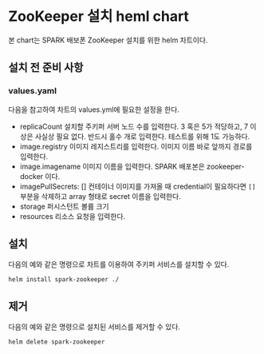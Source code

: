 # ZooKeeper 설치 heml chart
본 chart는 SPARK 배보폰 ZooKeeper 설치를 위한 helm 차트이다.

## 설치 전 준비 사항
### values.yaml
다음을 참고하여 차트의 values.yml에 필요한 설정을 한다.
- replicaCount
  설치할 주키퍼 서버 노드 수를 입력한다. 3 혹은 5가 적당하고, 7 이상은 사실상 필요 없다. 반드시 홀수 개로 입력한다. 테스트를 위해 1도 가능하다.
- image.registry
  이미지 레지스트리를 입력한다. 이미지 이름 바로 앞까지 경로를 입력한다.
- image.imagename
  이미지 이름을 입력한다. SPARK 배포본은 zookeeper-docker 이다.
- imagePullSecrets: []
  컨테이너 이미지를 가져올 때 credential이 필요하다면 `[]` 부분을 삭제하고 array 형태로 secret 이름을 입력한다.
- storage
  퍼시스턴트 볼륨 크기
- resources
  리소스 요청을 입력한다.

## 설치
다음의 예와 같은 명령으로 차트를 이용하여 주키퍼 서비스를 설치할 수 있다.
```
helm install spark-zookeeper ./
```

## 제거
다음의 예와 같은 명령으로 설치된 서비스를 제거할 수 있다.
```
helm delete spark-zookeeper
```
